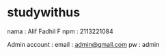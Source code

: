 # studywithus
nama : Alif Fadhil F
npm : 2113221084

Admin account :
email : admin@gmail.com
pw : admin
